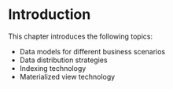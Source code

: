 ---
---

# Introduction

This chapter introduces the following topics:

- Data models for different business scenarios
- Data distribution strategies
- Indexing technology
- Materialized view technology
